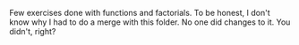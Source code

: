 Few exercises done with functions and factorials. 
To be honest, I don't know why I had to do a merge with this folder. No one did changes to it. 
You didn't, right? 
